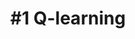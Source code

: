 ---
layout: page-layout-content-style
title:  "#1 Q-learning"
category: "Reinforcement Learning"
---